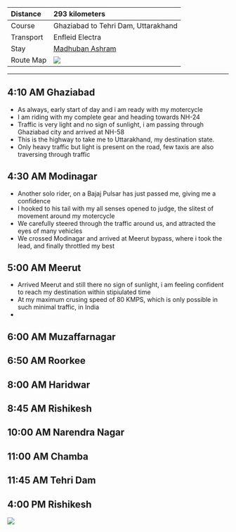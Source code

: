 | Distance | 293 kilometers |
| :--- | :--- |
| Course | Ghaziabad to Tehri Dam, Uttarakhand |
| Transport | Enfleid Electra |
| Stay | [Madhuban Ashram](http://www.madhubanashram.org)|
| Route Map |![](https://github.com/inbravo/travel/blob/master/september-2017/images/t/route-map.jpg)|

---

##  4:10 AM Ghaziabad
*	As always, early start of day and i am ready with my motercycle
*	I am riding with my complete gear and heading towards NH-24
*	Traffic is very light and no sign of sunlight, i am passing through Ghaziabad city and arrived at NH-58
* 	This is the highway to take me to Uttarakhand, my destination state.
*	Only heavy traffic but light is present on the road, few taxis are also traversing through traffic

##  4:30 AM Modinagar
*	Another solo rider, on a Bajaj Pulsar has just passed me, giving me a confidence
*	I hooked to his tail with my all senses opened to judge, the slitest of movement around my motercycle
* 	We carefully steered through the traffic around us, and attracted the eyes of many vehicles
* 	We crossed Modinagar and arrived at Meerut bypass, where i took the lead, and finally throttled my best

##  5:00 AM Meerut
*	Arrived Meerut and still there no sign of sunlight, i am feeling confident to reach my destination within stipiulated time
*	At my maximum crusing speed of 80 KMPS, which is only possible in such minimal traffic, in India
*	

##  6:00 AM Muzaffarnagar

##  6:50 AM Roorkee

##  8:00 AM Haridwar

##  8:45 AM Rishikesh

##  10:00 AM Narendra Nagar

##  11:00 AM Chamba

##  11:45 AM Tehri Dam

##  4:00 PM Rishikesh

![](https://github.com/inbravo/travel/blob/master/august-2017/images/t/)








